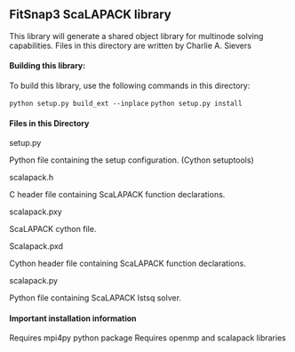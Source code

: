 ## FitSnap3 ScaLAPACK library

This library will generate a shared object library for multinode solving capabilities.
Files in this directory are written by Charlie A. Sievers

#### Building this library:

To build this library, use the following commands in this directory:

`python setup.py build_ext --inplace`
`python setup.py install`

#### Files in this Directory

setup.py 

Python file containing the setup configuration. (Cython setuptools)

scalapack.h

C header file containing ScaLAPACK function declarations.

scalapack.pxy

ScaLAPACK cython file.

Scalapack.pxd

Cython header file containing ScaLAPACK function declarations.

scalapack.py

Python file containing ScaLAPACK lstsq solver.

#### Important installation information

Requires mpi4py python package
Requires openmp and scalapack libraries
